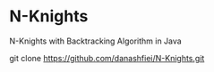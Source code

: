 # N-Knights
N-Knights with Backtracking Algorithm in Java

git clone https://github.com/danashfiei/N-Knights.git


